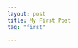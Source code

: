 ```yaml
---
layout: post
title: My First Post
tag: "first"

---
```




<!--<div class="fullscreen background parallax" style="background-image:url('http://www.minimit.com/images/picjumbo.com_DSC_3274.jpg');" data-img-width="1600" data-img-height="1064" data-diff="100" data-oriz-pos="100%">
    <div class="content-a">
        <div class="content-b">
            Centered content
        </div>
    </div>
</div>-->